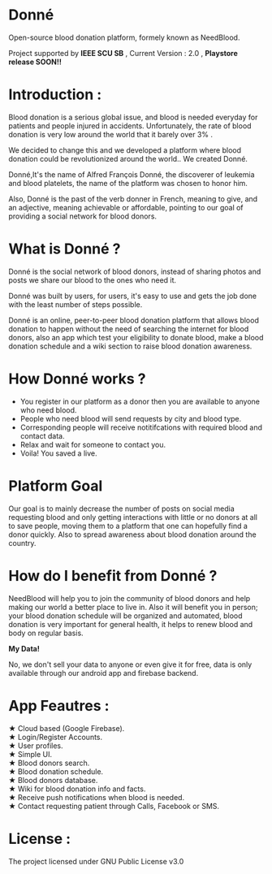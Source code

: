 # Donné

Open-source blood donation platform, formely known as NeedBlood.

Project supported by **IEEE SCU SB** , Current Version : 2.0 , **Playstore release SOON!!**

# Introduction :

Blood donation is a serious global issue, and blood is needed everyday for patients and people injured in accidents. Unfortunately, the rate of blood donation is very low around the world that it barely over 3% .

We decided to change this and we developed a platform where blood donation could be revolutionized around the world.. 
We created Donné.

Donné,It's the name of Alfred François Donné, the discoverer of leukemia and blood platelets, the name of the platform was chosen to honor him.

Also, Donné is the past of the verb donner in French, meaning to give, and an adjective, meaning achievable or affordable, pointing to our goal of providing a social network for blood donors.


# What is Donné ?

Donné is the social network of blood donors, instead of sharing photos and posts we share our blood to the ones who need it.

Donné was built by users, for users, it's easy to use and gets the job done with the least number of steps possible.  

Donné is an online, peer-to-peer blood donation platform that allows blood donation to happen without the need of searching the internet for blood donors, also an app which test your eligibility to donate blood, make a blood donation schedule and a wiki section to raise blood donation awareness.


# How Donné works ?

- You register in our platform as a donor then you are available to anyone who need blood.
- People who need blood will send requests by city and blood type.
- Corresponding people will receive notitifcations with required blood and contact data.
- Relax and wait for someone to contact you.
- Voila! You saved a live.

# Platform Goal

Our goal is to mainly decrease the number of posts on social media requesting blood and only getting interactions with little or no donors at all to save people, moving them to a platform that one can hopefully find a donor quickly. Also to spread awareness about blood donation around the country.


# How do I benefit from Donné ?

NeedBlood will help you to join the community of blood donors and help making our world a better place to live in. Also it will benefit you in person; your blood donation schedule will be organized and automated, blood donation is very important for general health, it helps to renew blood and body on regular basis.

**My Data!**

No, we don't sell your data to anyone or even give it for free, data is only available through our android app and firebase backend.


# App Feautres :

★ Cloud based (Google Firebase). <br/>
★ Login/Register Accounts.<br/>
★ User profiles.<br/>
★ Simple UI.<br/>
★ Blood donors search.<br/>
★ Blood donation schedule.<br/>
★ Blood donors database.   <br/>
★ Wiki for blood donation info and facts.   <br/>
★ Receive push notifications when blood is needed.<br/>
★ Contact requesting patient through Calls, Facebook or SMS.<br/>


# License :

The project licensed under GNU Public License v3.0
 

